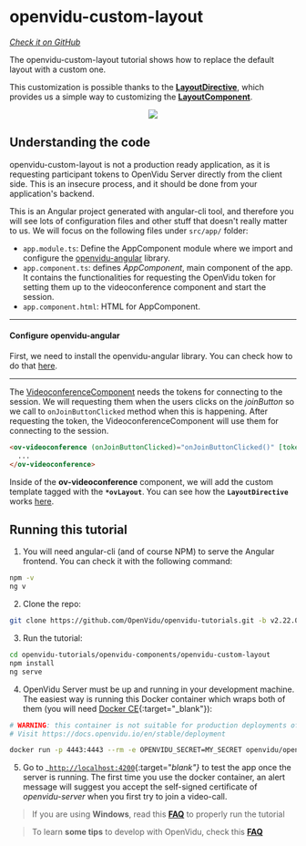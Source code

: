 # openvidu-custom-layout

<a href="#" target="_blank"><i class="icon ion-social-github"> Check it on GitHub</i></a>

The openvidu-custom-layout tutorial shows how to replace the default layout with a custom one.

This customization is possible thanks to the [**LayoutDirective**](/api/openvidu-angular/directives/LayoutDirective.html), which provides us a simple way to customizing the [**LayoutComponent**](/api/openvidu-angular/components/LayoutComponent.html).


<p align="center">
  <img class="img-responsive" style="max-width: 80%" src="img/components/custom-layout.png">
</p>

## Understanding the code

<div class="warningBoxContent">
  <div style="display: table-cell; vertical-align: middle;">
      <i class="icon ion-android-alert warningIcon"></i>
  </div>
  <div class="warningBoxText">
    openvidu-custom-layout is not a production ready application, as it is requesting participant tokens to OpenVidu Server directly from the client side. This is an insecure process, and it should be done from your application's backend.
  </div>
</div>

This is an Angular project generated with angular-cli tool, and therefore you will see lots of configuration files and other stuff that doesn't really matter to us. We will focus on the following files under `src/app/` folder:

- `app.module.ts`: Define the AppComponent module where we import and configure the [openvidu-angular](api/openvidu-angular/) library.
- `app.component.ts`: defines *AppComponent*, main component of the app. It contains the functionalities for requesting the OpenVidu token for setting them up to the videoconference component and start the session.
- `app.component.html`: HTML for AppComponent.
---

#### Configure openvidu-angular

First, we need to install the openvidu-angular library. You can check how to do that [here](api/openvidu-angular/).

---

The [VideoconferenceComponent](/api/openvidu-angular/components/VideoconferenceComponent.html) needs the tokens for connecting to the session. We will requesting them when the users clicks on the _joinButton_ so we call to `onJoinButtonClicked` method when this is happening. After requesting the token, the VideoconferenceComponent will use them for connecting to the session.


```html
<ov-videoconference (onJoinButtonClicked)="onJoinButtonClicked()" [tokens]="tokens">
  ...
</ov-videoconference>
```


Inside of the __ov-videoconference__ component, we will add the custom template tagged with the __`*ovLayout`__. You can see how the __`LayoutDirective`__ works [here](/api/openvidu-angular/directives/LayoutDirective.html).


## Running this tutorial


1) You will need angular-cli (and of course NPM) to serve the Angular frontend. You can check it with the following command:

```bash
npm -v
ng v
```

2) Clone the repo:

```bash
git clone https://github.com/OpenVidu/openvidu-tutorials.git -b v2.22.0
```

3) Run the tutorial:

```bash
cd openvidu-tutorials/openvidu-components/openvidu-custom-layout
npm install
ng serve
```

4) OpenVidu Server must be up and running in your development machine. The easiest way is running this Docker container which wraps both of them (you will need [Docker CE](https://store.docker.com/search?type=edition&offering=community){:target="_blank"}):

```bash
# WARNING: this container is not suitable for production deployments of OpenVidu Platform
# Visit https://docs.openvidu.io/en/stable/deployment

docker run -p 4443:4443 --rm -e OPENVIDU_SECRET=MY_SECRET openvidu/openvidu-server-kms:2.22.0
```

5) Go to _[`http://localhost:4200`](http://localhost:4200){:target="_blank"}_ to test the app once the server is running. The first time you use the docker container, an alert message will suggest you accept the self-signed certificate of _openvidu-server_ when you first try to join a video-call.

> If you are using **Windows**, read this **[FAQ](troubleshooting/#3-i-am-using-windows-to-run-the-tutorials-develop-my-app-anything-i-should-know)** to properly run the tutorial

> To learn **some tips** to develop with OpenVidu, check this **[FAQ](troubleshooting/#2-any-tips-to-make-easier-the-development-of-my-app-with-openvidu)**

